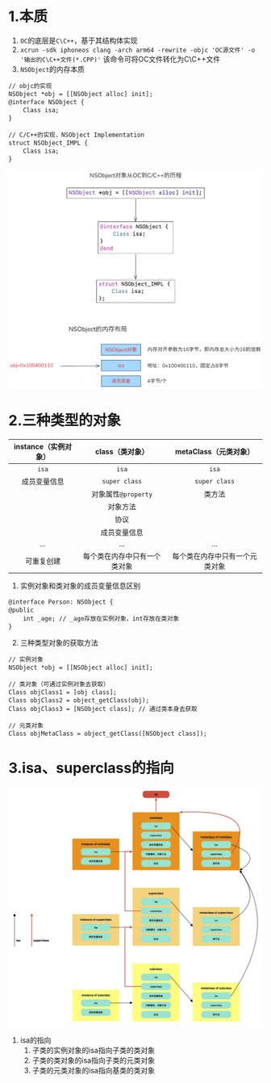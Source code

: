 
# 1.本质
1. `OC`的底层是`C\C++`，基于其结构体实现
2. `xcrun -sdk iphoneos clang -arch arm64 -rewrite -objc 'OC源文件' -o '输出的C\C++文件(*.CPP)'` 该命令可将OC文件转化为C\C++文件
3. `NSObject`的内存本质
```objc
// objc的实现
NSObject *obj = [[NSObject alloc] init];
@interface NSObject {
	Class isa;
}

// C/C++的实现，NSObject Implementation
struct NSObject_IMPL {
	Class isa;
}
```

![微信图片_20241201212031.png](https://raw.githubusercontent.com/627969687/LevelUp/main/resource/202412012120360.png)

# 2.三种类型的对象

| instance（实例对象） |   class（类对象）    | metaClass（元类对象） |
| :------------: | :-------------: | :-------------: |
|     `isa`      |      `isa`      |      `isa`      |
|     成员变量信息     |  `super class`  |  `super class`  |
|                | 对象属性`@property` |       类方法       |
|                |      对象方法       |                 |
|                |       协议        |                 |
|                |     成员变量信息      |                 |
|      ...       |       ...       |       ...       |
|     可重复创建      | 每个类在内存中只有一个类对象  | 每个类在内存中只有一个元类对象 |

1. 实例对象和类对象的成员变量信息区别
```objc
@interface Person: NSObject {
@public
	int _age; // _age存放在实例对象，int存放在类对象
}
```
2. 三种类型对象的获取方法
```objc
// 实例对象
NSObject *obj = [[NSObject alloc] init];

// 类对象（可通过实例对象去获取）
Class objClass1 = [obj class];
Class objClass2 = object_getClass(obj);
Class objClass3 = [NSObject class]; // 通过类本身去获取

// 元类对象
Class objMetaClass = object_getClass([NSObject class]);
```

# 3.isa、superclass的指向
![isa.jpg](https://raw.githubusercontent.com/627969687/LevelUp/main/resource/202412060130574.jpg)
1. isa的指向
	1. 子类的实例对象的isa指向子类的类对象
	2. 子类的类对象的isa指向子类的元类对象
	3. 子类的元类对象的isa指向基类的类对象





